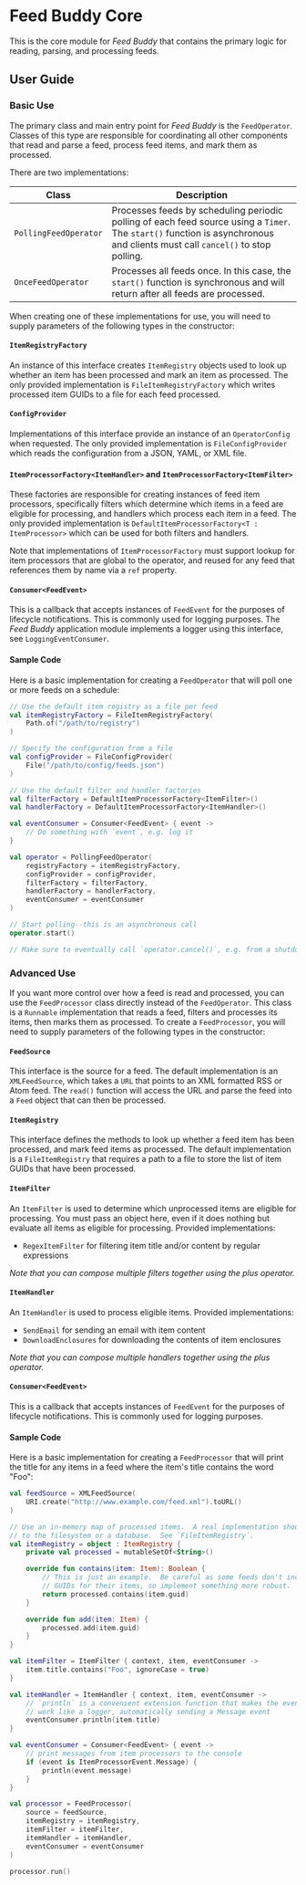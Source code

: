 # Feed Buddy Core

This is the core module for *Feed Buddy* that contains the primary logic for reading, parsing, and processing feeds.

## User Guide

### Basic Use

The primary class and main entry point for *Feed Buddy* is the `FeedOperator`. Classes of this type are responsible for
coordinating all other components that read and parse a feed, process feed items, and mark them as processed.

There are two implementations:

| Class                 | Description                                                                                                                                                                  |
|-----------------------|------------------------------------------------------------------------------------------------------------------------------------------------------------------------------|
| `PollingFeedOperator` | Processes feeds by scheduling periodic polling of each feed source using a `Timer`. The `start()` function is asynchronous and clients must call `cancel()` to stop polling. |
| `OnceFeedOperator`    | Processes all feeds once. In this case, the `start()` function is synchronous and will return after all feeds are processed.                                                 |

When creating one of these implementations for use, you will need to supply parameters of the following types in the
constructor:

#### `ItemRegistryFactory`

An instance of this interface creates `ItemRegistry` objects used to look up whether an item has been processed and mark
an item as processed. The only provided implementation is `FileItemRegistryFactory` which writes processed item GUIDs to
a file for each feed processed.

#### `ConfigProvider`

Implementations of this interface provide an instance of an `OperatorConfig` when requested.  The only provided
implementation is `FileConfigProvider` which reads the configuration from a JSON, YAML, or XML file.

#### `ItemProcessorFactory<ItemHandler>` and `ItemProcessorFactory<ItemFilter>`

These factories are responsible for creating instances of feed item processors, specifically filters which determine
which items in a feed are eligible for processing, and handlers which process each item in a feed. The only provided
implementation is `DefaultItemProcessorFactory<T : ItemProcessor>` which can be used for both filters and handlers.

Note that implementations of `ItemProcessorFactory` must support lookup for item processors that are global to the
operator, and reused for any feed that references them by name via a `ref` property.

#### `Consumer<FeedEvent>`

This is a callback that accepts instances of `FeedEvent` for the purposes of lifecycle notifications. This is commonly
used for logging purposes.  The *Feed Buddy* application module implements a logger using this interface, see 
`LoggingEventConsumer`.

#### Sample Code

Here is a basic implementation for creating a `FeedOperator` that will poll one or more feeds on a schedule:

```kotlin
// Use the default item registry as a file per feed
val itemRegistryFactory = FileItemRegistryFactory(
    Path.of("/path/to/registry")
)

// Specify the configuration from a file
val configProvider = FileConfigProvider(
    File("/path/to/config/feeds.json")
)

// Use the default filter and handler factories
val filterFactory = DefaultItemProcessorFactory<ItemFilter>()
val handlerFactory = DefaultItemProcessorFactory<ItemHandler>()

val eventConsumer = Consumer<FeedEvent> { event ->
    // Do something with `event`, e.g. log it
}

val operator = PollingFeedOperator(
    registryFactory = itemRegistryFactory,
    configProvider = configProvider,
    filterFactory = filterFactory,
    handlerFactory = handlerFactory,
    eventConsumer = eventConsumer
)

// Start polling--this is an asynchronous call
operator.start()

// Make sure to eventually call `operator.cancel()`, e.g. from a shutdown hook
```

### Advanced Use

If you want more control over how a feed is read and processed, you can use the `FeedProcessor` class directly instead
of the `FeedOperator`.  This class is a `Runnable` implementation that reads a feed, filters and processes its items,
then marks them as processed.  To create a `FeedProcessor`, you will need to supply parameters of the following types in
the constructor:

#### `FeedSource`

This interface is the source for a feed. The default implementation is an `XMLFeedSource`, which takes a `URL` that
points to an XML formatted RSS or Atom feed.  The `read()` function will access the URL and parse the feed into a `Feed`
object that can then be processed.

#### `ItemRegistry`

This interface defines the methods to look up whether a feed item has been processed, and mark feed items as processed.
The default implementation is a `FileItemRegistry` that requires a path to a file to store the list of item GUIDs that
have been processed.

#### `ItemFilter`

An `ItemFilter` is used to determine which unprocessed items are eligible for processing.  You must pass an object here,
even if it does nothing but evaluate all items as eligible for processing.  Provided implementations:

- `RegexItemFilter` for filtering item title and/or content by regular expressions

*Note that you can compose multiple filters together using the plus operator.*

#### `ItemHandler`

An `ItemHandler` is used to process eligible items.  Provided implementations:

- `SendEmail` for sending an email with item content
- `DownloadEnclosures` for downloading the contents of item enclosures

*Note that you can compose multiple handlers together using the plus operator.*

#### `Consumer<FeedEvent>`

This is a callback that accepts instances of `FeedEvent` for the purposes of lifecycle notifications. This is commonly
used for logging purposes.

#### Sample Code

Here is a basic implementation for creating a `FeedProcessor` that will print the title for any items in a feed where
the item's title contains the word "Foo":

```kotlin
val feedSource = XMLFeedSource(
    URI.create("http://www.example.com/feed.xml").toURL()
)

// Use an in-memory map of processed items.  A real implementation should persist
// to the filesystem or a database.  See `FileItemRegistry`.
val itemRegistry = object : ItemRegistry {
    private val processed = mutableSetOf<String>()

    override fun contains(item: Item): Boolean {
        // This is just an example.  Be careful as some feeds don't include
        // GUIDs for their items, so implement something more robust.
        return processed.contains(item.guid)
    }

    override fun add(item: Item) {
        processed.add(item.guid)
    }
}

val itemFilter = ItemFilter { context, item, eventConsumer ->
    item.title.contains("Foo", ignoreCase = true)
}

val itemHandler = ItemHandler { context, item, eventConsumer ->
    // `println` is a convenient extension function that makes the event consumer
    // work like a logger, automatically sending a Message event
    eventConsumer.println(item.title)
}

val eventConsumer = Consumer<FeedEvent> { event ->
    // print messages from item processors to the console
    if (event is ItemProcessorEvent.Message) {
        println(event.message)
    }
}

val processor = FeedProcessor(
    source = feedSource,
    itemRegistry = itemRegistry,
    itemFilter = itemFilter,
    itemHandler = itemHandler,
    eventConsumer = eventConsumer
)

processor.run()
```